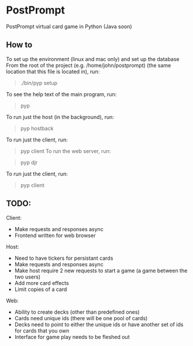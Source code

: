 PostPrompt
========

PostPrompt virtual card game in Python (Java soon)

How to
---

To set up the environment (linux and mac only)
and set up the database
From the root of the project (e.g. /home/john/postprompt)
(the same location that this file is located in), run:

> ./bin/pyp setup

To see the help text of the main program, run:

> pyp

To run just the host (in the background), run:

> pyp hostback

To run just the client, run:

> pyp client
To run the web server, run:

> pyp djr

To run just the client, run:

> pyp client

TODO:
---

Client:
 - Make requests and responses async
 - Frontend written for web browser

Host:
 - Need to have tickers for persistant cards
 - Make requests and responses async
 - Make host require 2 new requests to start a game (a game between the two users)
 - Add more card effects
 - Limit copies of a card

Web:
 - Ability to create decks (other than predefined ones)
 - Cards need unique ids (there will be one pool of cards)
 - Decks need to point to either the unique ids or have another set of ids for cards that you own
 - Interface for game play needs to be fleshed out
